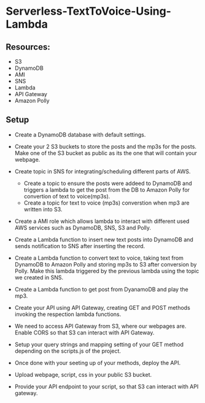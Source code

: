 # Serverless-TextToVoice-Using-Lambda

## Resources:
- S3
- DynamoDB
- AMI
- SNS
- Lambda
- API Gateway
- Amazon Polly

## Setup

- Create a DynamoDB database with default settings.
- Create your 2 S3 buckets to store the posts and the mp3s for the posts. Make one of the S3 bucket as public as its the one that will contain your webpage. 
- Create topic in SNS for integrating/scheduling different parts of AWS.
	- Create a topic to ensure the posts were addeed to DynamoDB and triggers a lambda to get the post from the DB to Amazon Polly for convertion of text to voice(mp3s).
	- Create a topic for text to voice (mp3s) converstion when mp3 are written into S3.
- Create a AMI role which allows lambda to interact with different used AWS services such as DynamoDB, SNS, S3 and Polly.

- Create a Lambda function to insert new text posts into DynamoDB and sends notification to SNS after inserting the record.
- Create a Lambda function to convert text to voice, taking text from DynamoDB to Amazon Polly and storing mp3s to S3 after conversion by Polly. Make this lambda triggered by the previous lambda using the topic we created in SNS.
- Create a Lambda function to get post from DyanamoDB and play the mp3.
- Create your API using API Gateway, creating GET and POST methods invoking the respection lambda functions.
- We need to access API Gateway from S3, where our webpages are. Enable CORS so that S3 can interact with API Gateway.
- Setup your query strings and mapping setting of your GET method depending on the scripts.js of the project.
- Once done with your seeting up of your methods, deploy the API.
- Upload  webpage, script, css in your public S3 bucket.
- Provide your API endpoint to your script, so that S3 can interact with API gateway.